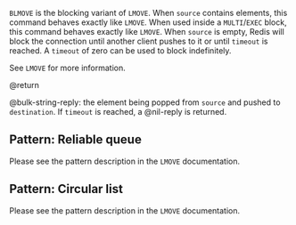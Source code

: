 `BLMOVE` is the blocking variant of `LMOVE`.
When `source` contains elements, this command behaves exactly like `LMOVE`.
When used inside a `MULTI`/`EXEC` block, this command behaves exactly like `LMOVE`.
When `source` is empty, Redis will block the connection until another client
pushes to it or until `timeout` is reached.
A `timeout` of zero can be used to block indefinitely.

See `LMOVE` for more information.

@return

@bulk-string-reply: the element being popped from `source` and pushed to `destination`.
If `timeout` is reached, a @nil-reply is returned.

## Pattern: Reliable queue

Please see the pattern description in the `LMOVE` documentation.

## Pattern: Circular list

Please see the pattern description in the `LMOVE` documentation.
